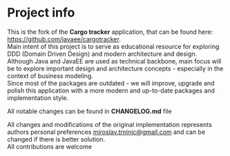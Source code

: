 # Project info

This is the fork of the **Cargo tracker** application, that can be found here: https://github.com/javaee/cargotracker.    
Main intent of this project is to serve as educational resource for exploring DDD (Domain Driven Design) and modern architecture and design.  
Although Java and JavaEE are used as technical backbone, main focus will be to explore important design and architecture concepts - especially in the context of business modeling.  
Since most of the packages are outdated - we will improve, upgrade and polish this application with a more modern and up-to-date packages and implementation style.  

All notable changes can be found in **CHANGELOG.md** file  

All changes and modifications of the original implementation represents authors personal preferences <miroslav.trninic@gmail.com> and can be changed if there is better solution.  
All contributions are welcome